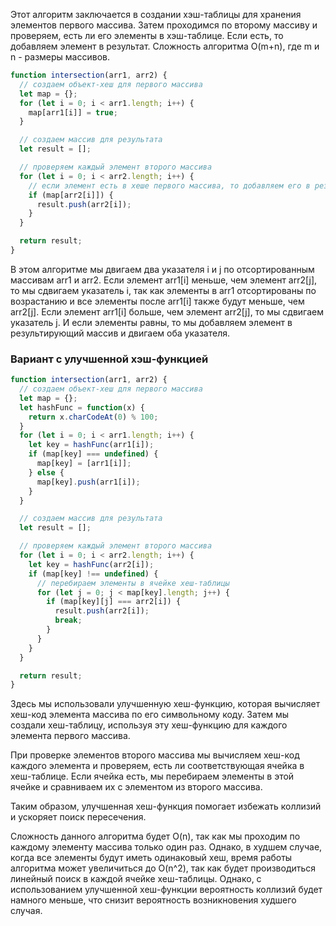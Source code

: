Этот алгоритм заключается в создании хэш-таблицы для хранения элементов первого массива. Затем проходимся по второму массиву и проверяем, есть ли его элементы в хэш-таблице. Если есть, то добавляем элемент в результат. Сложность алгоритма O(m+n), где m и n - размеры массивов.

```javascript
function intersection(arr1, arr2) {
  // создаем объект-хеш для первого массива
  let map = {};
  for (let i = 0; i < arr1.length; i++) {
    map[arr1[i]] = true;
  }

  // создаем массив для результата
  let result = [];

  // проверяем каждый элемент второго массива
  for (let i = 0; i < arr2.length; i++) {
    // если элемент есть в хеше первого массива, то добавляем его в результат
    if (map[arr2[i]]) {
      result.push(arr2[i]);
    }
  }

  return result;
}
```

В этом алгоритме мы двигаем два указателя i и j по отсортированным массивам arr1 и arr2. Если элемент arr1[i] меньше, чем элемент arr2[j], то мы сдвигаем указатель i, так как элементы в arr1 отсортированы по возрастанию и все элементы после arr1[i] также будут меньше, чем arr2[j]. Если элемент arr1[i] больше, чем элемент arr2[j], то мы сдвигаем указатель j. И если элементы равны, то мы добавляем элемент в результирующий массив и двигаем оба указателя.

### Вариант с улучшенной хэш-функцией

```javascript
function intersection(arr1, arr2) {
  // создаем объект-хеш для первого массива
  let map = {};
  let hashFunc = function(x) {
    return x.charCodeAt(0) % 100;
  }
  for (let i = 0; i < arr1.length; i++) {
    let key = hashFunc(arr1[i]);
    if (map[key] === undefined) {
      map[key] = [arr1[i]];
    } else {
      map[key].push(arr1[i]);
    }
  }

  // создаем массив для результата
  let result = [];

  // проверяем каждый элемент второго массива
  for (let i = 0; i < arr2.length; i++) {
    let key = hashFunc(arr2[i]);
    if (map[key] !== undefined) {
      // перебираем элементы в ячейке хеш-таблицы
      for (let j = 0; j < map[key].length; j++) {
        if (map[key][j] === arr2[i]) {
          result.push(arr2[i]);
          break;
        }
      }
    }
  }

  return result;
}
```

Здесь мы использовали улучшенную хеш-функцию, которая вычисляет хеш-код элемента массива по его символьному коду. Затем мы создали хеш-таблицу, используя эту хеш-функцию для каждого элемента первого массива.

При проверке элементов второго массива мы вычисляем хеш-код каждого элемента и проверяем, есть ли соответствующая ячейка в хеш-таблице. Если ячейка есть, мы перебираем элементы в этой ячейке и сравниваем их с элементом из второго массива.

Таким образом, улучшенная хеш-функция помогает избежать коллизий и ускоряет поиск пересечения.

Сложность данного алгоритма будет O(n), так как мы проходим по каждому элементу массива только один раз. Однако, в худшем случае, когда все элементы будут иметь одинаковый хеш, время работы алгоритма может увеличиться до O(n^2), так как будет производиться линейный поиск в каждой ячейке хеш-таблицы. Однако, с использованием улучшенной хеш-функции вероятность коллизий будет намного меньше, что снизит вероятность возникновения худшего случая.


